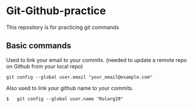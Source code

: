 # Git-Github-practice
This repository is for practicing git commands

## Basic commands
Used to link your email to your commits. (needed to update a remote repo on Github from your local repo)
```
git config --global user.email "your_email@example.com"
```
Also used to link your github name to your commits.
```
$   git config --global user.name "Rolarg29"
```
